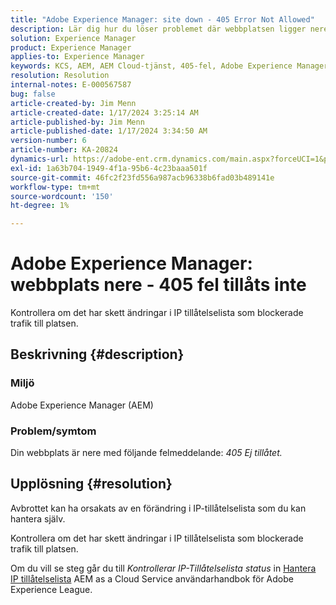 ```yaml
---
title: "Adobe Experience Manager: site down - 405 Error Not Allowed"
description: Lär dig hur du löser problemet där webbplatsen ligger nere med felet 405 Ej tillåtet.
solution: Experience Manager
product: Experience Manager
applies-to: Experience Manager
keywords: KCS, AEM, AEM Cloud-tjänst, 405-fel, Adobe Experience Manager. driftstopp, felsökning
resolution: Resolution
internal-notes: E-000567587
bug: false
article-created-by: Jim Menn
article-created-date: 1/17/2024 3:25:14 AM
article-published-by: Jim Menn
article-published-date: 1/17/2024 3:34:50 AM
version-number: 6
article-number: KA-20824
dynamics-url: https://adobe-ent.crm.dynamics.com/main.aspx?forceUCI=1&pagetype=entityrecord&etn=knowledgearticle&id=07867202-e8b4-ee11-a569-6045bd006268
exl-id: 1a63b704-1949-4f1a-95b6-4c23baaa501f
source-git-commit: 46fc2f23fd556a987acb96338b6fad03b489141e
workflow-type: tm+mt
source-wordcount: '150'
ht-degree: 1%

---
```


# Adobe Experience Manager: webbplats nere - 405 fel tillåts inte


Kontrollera om det har skett ändringar i IP tillåtelselista som blockerade trafik till platsen.

## Beskrivning {#description}


### Miljö

Adobe Experience Manager (AEM)



### Problem/symtom

Din webbplats är nere med följande felmeddelande: *405 Ej tillåtet.*


## Upplösning {#resolution}


Avbrottet kan ha orsakats av en förändring i IP-tillåtelselista som du kan hantera själv.

Kontrollera om det har skett ändringar i IP tillåtelselista som blockerade trafik till platsen.

Om du vill se steg går du till *Kontrollerar IP-Tillåtelselista status* in [Hantera IP tillåtelselista](https://experienceleague.adobe.com/docs/experience-manager-cloud-service/content/implementing/using-cloud-manager/ip-allow-lists/managing-ip-allow-lists.html?lang=en) AEM as a Cloud Service användarhandbok för Adobe Experience League.
